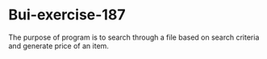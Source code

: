 # Bui-exercise-187
The purpose of program is to search through a file based on search criteria and generate price of an item.
